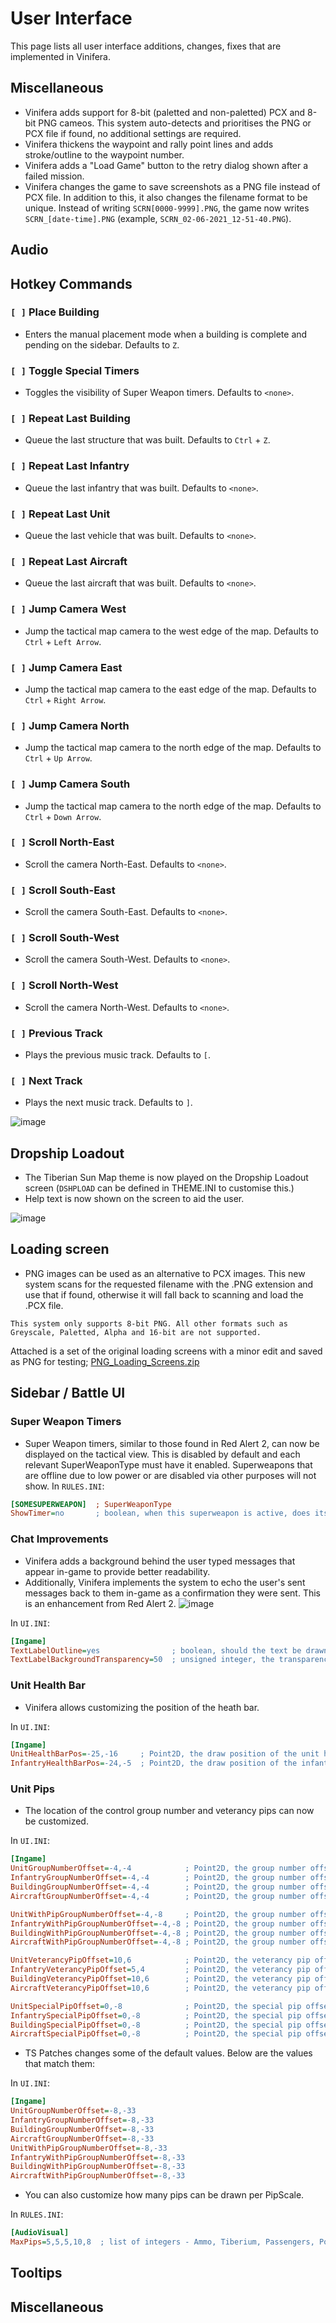 # User Interface

This page lists all user interface additions, changes, fixes that are implemented in Vinifera.

## Miscellaneous

- Vinifera adds support for 8-bit (paletted and non-paletted) PCX and 8-bit PNG cameos. This system auto-detects and prioritises the PNG or PCX file if found, no additional settings are required.
- Vinifera thickens the waypoint and rally point lines and adds stroke/outline to the waypoint number.
- Vinifera adds a "Load Game" button to the retry dialog shown after a failed mission.
- Vinifera changes the game to save screenshots as a PNG file instead of PCX file. In addition to this, it also changes the filename format to be unique. Instead of writing `SCRN[0000-9999].PNG`, the game now writes `SCRN_[date-time].PNG` (example, `SCRN_02-06-2021_12-51-40.PNG`).

## Audio

## Hotkey Commands

### `[ ]` Place Building

- Enters the manual placement mode when a building is complete and pending on the sidebar. Defaults to `Z`.

### `[ ]` Toggle Special Timers

- Toggles the visibility of Super Weapon timers. Defaults to `<none>`.

### `[ ]` Repeat Last Building

- Queue the last structure that was built. Defaults to `Ctrl` + `Z`.

### `[ ]` Repeat Last Infantry

- Queue the last infantry that was built. Defaults to `<none>`.

### `[ ]` Repeat Last Unit

- Queue the last vehicle that was built. Defaults to `<none>`.

### `[ ]` Repeat Last Aircraft

- Queue the last aircraft that was built. Defaults to `<none>`.

### `[ ]` Jump Camera West

- Jump the tactical map camera to the west edge of the map. Defaults to `Ctrl` + `Left Arrow`.

### `[ ]` Jump Camera East

- Jump the tactical map camera to the east edge of the map. Defaults to `Ctrl` + `Right Arrow`.

### `[ ]` Jump Camera North

- Jump the tactical map camera to the north edge of the map. Defaults to `Ctrl` + `Up Arrow`.

### `[ ]` Jump Camera South

- Jump the tactical map camera to the north edge of the map. Defaults to `Ctrl` + `Down Arrow`.

### `[ ]` Scroll North-East

- Scroll the camera North-East. Defaults to `<none>`.

### `[ ]` Scroll South-East

- Scroll the camera South-East. Defaults to `<none>`.

### `[ ]` Scroll South-West

- Scroll the camera South-West. Defaults to `<none>`.

### `[ ]` Scroll North-West

- Scroll the camera North-West. Defaults to `<none>`.

### `[ ]` Previous Track

- Plays the previous music track. Defaults to `[`.

### `[ ]` Next Track

- Plays the next music track. Defaults to `]`.

![image](https://user-images.githubusercontent.com/73803386/123566309-4ade4600-d7b7-11eb-9b77-5c9de7959822.png)

## Dropship Loadout

- The Tiberian Sun Map theme is now played on the Dropship Loadout screen (`DSHPLOAD` can be defined in THEME.INI to customise this.)
- Help text is now shown on the screen to aid the user.

![image](https://user-images.githubusercontent.com/73803386/120932514-13b3d200-c6ee-11eb-9538-3f812323cb9f.png)

## Loading screen

- PNG images can be used as an alternative to PCX images. This new system scans for the requested filename with the .PNG extension and use that if found, otherwise it will fall back to scanning and load the .PCX file.
```{note}
This system only supports 8-bit PNG. All other formats such as Greyscale, Paletted, Alpha and 16-bit are not supported.
```
Attached is a set of the original loading screens with a minor edit and saved as PNG for testing;
[PNG_Loading_Screens.zip](https://github.com/Vinifera-Developers/Vinifera/files/7392707/PNG_Loading_Screens.zip)

## Sidebar / Battle UI

### Super Weapon Timers

- Super Weapon timers, similar to those found in Red Alert 2, can now be displayed on the tactical view. This is disabled by default and each relevant SuperWeaponType must have it enabled. Superweapons that are offline due to low power or are disabled via other purposes will not show.
In `RULES.INI`:
```ini
[SOMESUPERWEAPON]  ; SuperWeaponType
ShowTimer=no       ; boolean, when this superweapon is active, does its recharge timer display on the tactical view?
```

### Chat Improvements

- Vinifera adds a background behind the user typed messages that appear in-game to provide better readability.
- Additionally, Vinifera implements the system to echo the user's sent messages back to them in-game as a confirmation they were sent. This is an enhancement from Red Alert 2.
![image](https://user-images.githubusercontent.com/73803386/137031682-3f265d48-7f28-410f-bf0d-3260e24f1748.png)


In `UI.INI`:
```ini
[Ingame]
TextLabelOutline=yes                ; boolean, should the text be drawn with a black outline?
TextLabelBackgroundTransparency=50  ; unsigned integer, the transparency of the text background fill. Ranged between 0 and 100.
```

### Unit Health Bar

- Vinifera allows customizing the position of the heath bar.

In `UI.INI`:
```ini
[Ingame]
UnitHealthBarPos=-25,-16     ; Point2D, the draw position of the unit health bar
InfantryHealthBarPos=-24,-5  ; Point2D, the draw position of the infantry health bar
```

### Unit Pips

- The location of the control group number and veterancy pips can now be customized.

In `UI.INI`:
```ini
[Ingame]
UnitGroupNumberOffset=-4,-4            ; Point2D, the group number offset for units
InfantryGroupNumberOffset=-4,-4        ; Point2D, the group number offset for infantry
BuildingGroupNumberOffset=-4,-4        ; Point2D, the group number offset for buildings
AircraftGroupNumberOffset=-4,-4        ; Point2D, the group number offset for aircraft

UnitWithPipGroupNumberOffset=-4,-8     ; Point2D, the group number offset for units with pips
InfantryWithPipGroupNumberOffset=-4,-8 ; Point2D, the group number offset for infantry with pips
BuildingWithPipGroupNumberOffset=-4,-8 ; Point2D, the group number offset for buildings with pips
AircraftWithPipGroupNumberOffset=-4,-8 ; Point2D, the group number offset for aircraft with pips

UnitVeterancyPipOffset=10,6            ; Point2D, the veterancy pip offset for units
InfantryVeterancyPipOffset=5,4         ; Point2D, the veterancy pip offset for infantry
BuildingVeterancyPipOffset=10,6        ; Point2D, the veterancy pip offset for buildings
AircraftVeterancyPipOffset=10,6        ; Point2D, the veterancy pip offset for aircraft

UnitSpecialPipOffset=0,-8              ; Point2D, the special pip offset for units
InfantrySpecialPipOffset=0,-8          ; Point2D, the special pip offset for infantry
BuildingSpecialPipOffset=0,-8          ; Point2D, the special pip offset for buildings
AircraftSpecialPipOffset=0,-8          ; Point2D, the special pip offset for aircraft
```

- TS Patches changes some of the default values. Below are the values that match them:

In `UI.INI`:
```ini
[Ingame]
UnitGroupNumberOffset=-8,-33
InfantryGroupNumberOffset=-8,-33
BuildingGroupNumberOffset=-8,-33
AircraftGroupNumberOffset=-8,-33
UnitWithPipGroupNumberOffset=-8,-33
InfantryWithPipGroupNumberOffset=-8,-33
BuildingWithPipGroupNumberOffset=-8,-33
AircraftWithPipGroupNumberOffset=-8,-33
```

- You can also customize how many pips can be drawn per PipScale.

In `RULES.INI`:
```ini
[AudioVisual]
MaxPips=5,5,5,10,8  ; list of integers - Ammo, Tiberium, Passengers, Power, Charge.
```

## Tooltips

## Miscellaneous

